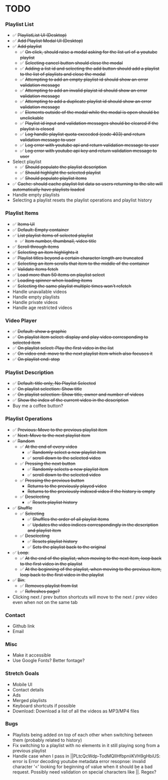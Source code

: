 # TODO

### Playlist List

- :white_check_mark: ~~PlaylistList UI (Desktop)~~
- :white_check_mark: ~~Add Playlist Modal UI (Desktop)~~
- :white_check_mark: ~~Add playlist~~
  - :white_check_mark: ~~On click, should raise a modal asking for the list url of a youtube playlist~~
  - :white_check_mark: ~~Selecting cancel button should close the modal~~
  - :white_check_mark: ~~Adding a list id and selecting the add button should add a playlist to the list of playlists and close the modal~~
  - :white_check_mark: ~~Attempting to add an empty playlist id should show an error validation message~~
  - :white_check_mark: ~~Attempting to add an invalid playist id should show an error validation message~~
  - :white_check_mark: ~~Attempting to add a duplicate playlist id should show an error validation message~~
  - :white_check_mark: ~~Elements outside of the modal while the modal is open should be unclickable~~
  - :white_check_mark: ~~Playlist id input and validation messages should be cleared if the playlist is closed~~
  - :white_check_mark: ~~Log handle playlist quota exceeded (code 403) and return validation message to user~~
  - :white_check_mark: ~~Log error with youtube api and return validation message to user~~
  - :white_check_mark: ~~Log error with youtube api key and return validation message to user~~
- Select playlist
  - :white_check_mark: ~~Should populate the playlist description~~
  - :white_check_mark: ~~Should highlight the selected playlist~~
  - :white_check_mark: ~~Should populate playlist items~~
- :white_check_mark: ~~Cache: should cache playlist list data so users returning to the site will automatically have playlists loaded~~
- Handle empty playlists
- Selecting a playlist resets the playlist operations and playlist history

### Playlist Items

- :white_check_mark: ~~Items UI~~
- :white_check_mark: ~~Default: Empty container~~
- :white_check_mark: ~~List playlist items of selected playlist~~
  - :white_check_mark: ~~Item number, thumbnail, video title~~
- :white_check_mark: ~~Scroll through items~~
- :white_check_mark: ~~Selecting an item highlights it~~
- :white_check_mark: ~~Playlist titles beyond a certain character length are truncated~~
- :white_check_mark: ~~Selecting an item scrolls that item to the middle of the container~~
- :white_check_mark: ~~Validate items fetch~~
- :white_check_mark: ~~Load more than 50 items on playlist select~~
- :white_check_mark: ~~Loading spinner when loading items~~
- :white_check_mark: ~~Selecting the same playlist multiple times won't refetch~~
- Handle unavailable videos
- Handle empty playlists
- Handle private videos
- Handle age restricted videos

### Video Player

- :white_check_mark: ~~Default: show a graphic~~
- :white_check_mark: ~~On playlist item select: display and play video corresponding to selected item~~
- :white_check_mark: ~~On playlist select: Play the first video in the list~~
- :white_check_mark: ~~On video end: move to the next playlist item which also focuses it~~
- :white_check_mark: ~~On playlist end: stop~~

### Playlist Description

- :white_check_mark: ~~Default: title only, No Playlist Selected~~
- :white_check_mark: ~~On playlist selection: Show title~~
- :white_check_mark: ~~On playlist selection: Show title, owner and number of videos~~
- :white_check_mark: ~~Show the index of the current video in the description~~
- Buy me a coffee button?

### Playlist Operations

- :white_check_mark: ~~Previous: Move to the previous playlist item~~
- :white_check_mark: ~~Next: Move to the next playlist item~~
- :white_check_mark: ~~Random~~
  - :white_check_mark: ~~At the end of every video~~
    - :white_check_mark: ~~Randomly select a new playlist item~~
    - :white_check_mark: ~~scroll down to the selected video~~
  - :white_check_mark: ~~Pressing the next button~~
    - :white_check_mark: ~~Randomly selects a new playlist item~~
    - :white_check_mark: ~~scroll down to the selected video~~
  - :white_check_mark: ~~Pressing the previous button~~
    - ~~Returns to the previously played video~~
    - ~~Returns to the previously indexed video if the history is empty~~
  - :white_check_mark: ~~Deselecting~~
    - :white_check_mark: ~~Resets playlist history~~
- :white_check_mark: ~~Shuffle~~
  - :white_check_mark: ~~Selecting~~
    - :white_check_mark: ~~Shuffles the order of all playlist items~~
    - :white_check_mark: ~~Updates the video indices correspondingly in the description and playlist item~~
  - :white_check_mark: ~~Deselecting~~
    - :white_check_mark: ~~Resets playlist history~~
    - :white_check_mark: ~~Sets the playlist back to the original~~
- :white_check_mark: ~~Loop~~:
  - :white_check_mark: ~~At the end of the playlist, when moving to the next item, loop back to the first video in the playlist~~
  - :white_check_mark: ~~At the beginning of the playlist, when moving to the previous item, loop back to the first video in the playlist~~
- :white_check_mark: ~~Bin~~:
  - :white_check_mark: ~~Removes playlist from list~~
  - :white_check_mark: ~~Refreshes page?~~
- Clicking next / prev button shortcuts will move to the next / prev video even when not on the same tab

### Contact

- Github link
- Email

### Misc

- Make it accessible
- Use Google Fonts? Better fontage?

### Stretch Goals

- Mobile UI
- Contact details
- Ads
- Merged playlists
- Keyboard shortcuts if possible
- Download: Download a list of all the videos as MP3/MP4 files

### Bugs

- Playlists being added on top of each other when switching between them (probably related to history)
- Fix switching to a playlist with no elements in it still playing song from a previous playlist
- Handle case when I pass in ||PLtcQcWdp-TodMQIlHfbpniiKVH9gHbiUS: error is Error decoding youtube metadata error resopnse: invalid character '<' looking for beginning of value when it should be a bad request. Possibly need validation on special characters like ||. Regex?
